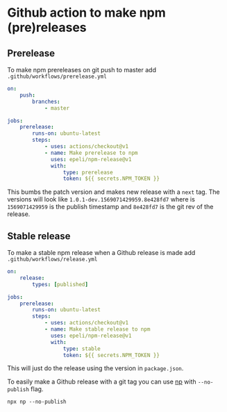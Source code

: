 # Github action to make npm (pre)releases

## Prerelease

To make npm prereleases on git push to master add
`.github/workflows/prerelease.yml`

```yaml
on:
    push:
        branches:
            - master

jobs:
    prerelease:
        runs-on: ubuntu-latest
        steps:
            - uses: actions/checkout@v1
            - name: Make prerelease to npm
              uses: epeli/npm-release@v1
              with:
                  type: prerelease
                  token: ${{ secrets.NPM_TOKEN }}
```

This bumbs the patch version and makes new release with a `next` tag. The
versions will look like `1.0.1-dev.1569071429959.8e428fd7` where is
`1569071429959` is the publish timestamp and `8e428fd7` is the git rev of the
release.

## Stable release

To make a stable npm release when a Github release is made add
`.github/workflows/release.yml`

```yaml
on:
    release:
        types: [published]

jobs:
    prerelease:
        runs-on: ubuntu-latest
        steps:
            - uses: actions/checkout@v1
            - name: Make stable release to npm
              uses: epeli/npm-release@v1
              with:
                  type: stable
                  token: ${{ secrets.NPM_TOKEN }}
```

This will just do the release using the version in `package.json`.

To easily make a Github release with a git tag you can use [np][] with
`--no-publish` flag.

```
npx np --no-publish
```

[np]: https://github.com/sindresorhus/np
